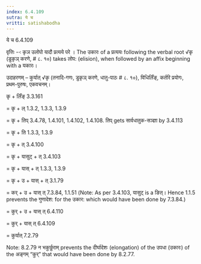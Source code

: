 ```yaml
---
index: 6.4.109
sutra: ये च
vritti: satishabodha
---
```



 ये च 6.4.109 

वृत्तिः --ः कृञ उलोपो यादौ प्रत्‍यये परे । The उकारः of a प्रत्ययः following the verbal root √कृ (डुकृञ् करणे, # ८. १०) takes लोप: (elision), when followed by an affix beginning with a यकारः। 


उदाहरणम् – कुर्यात् √कृ (तनादि-गणः, डुकृञ् करणे, धातु-पाठः # ८. १०), विधिलिँङ्, कर्तरि प्रयोगः, प्रथम-पुरुषः, एकवचनम्। 


कृ + लिँङ् 3.3.161 

= कृ + ल् 1.3.2, 1.3.3, 1.3.9 

= कृ + तिप् 3.4.78, 1.4.101, 1.4.102, 1.4.108. तिप् gets सार्वधातुक-सञ्ज्ञा by 3.4.113 

= कृ + ति 1.3.3, 1.3.9 

= कृ + त् 3.4.100 

= कृ + यासुट् + त् 3.4.103 

= कृ + यास् + त् 1.3.3, 1.3.9 

= कृ + उ + यास् + त् 3.1.79 

= कर् + उ + यास् त् 7.3.84, 1.1.51 (Note: As per 3.4.103, यासुट् is a ङित्। Hence 1.1.5 prevents the गुणादेश: for the उकार: which would have been done by 7.3.84.) 

= कुर् + उ + यास् त् 6.4.110 

= कुर् + यास् त् 6.4.109 

= कुर्यात् 7.2.79 

Note: 8.2.79 न भकुर्छुराम् prevents the दीर्घादेशः (elongation) of the उपधा (उकारः) of the अङ्गम् “कुर्” that would have been done by 8.2.77. 


